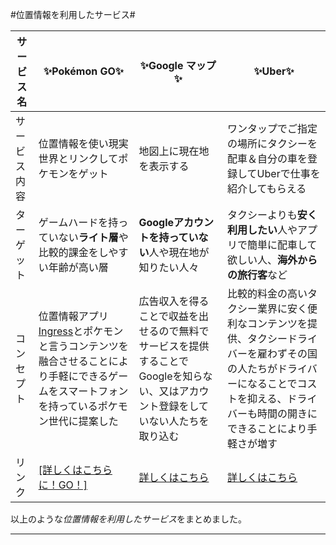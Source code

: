 #位置情報を利用したサービス#

サービス名|:sparkles:**Pokémon GO**:sparkles: |:sparkles:**Google マップ**:sparkles:|:sparkles:**Uber**:sparkles:|
-----------|------------ | -------------|-------------|
サービス内容|位置情報を使い現実世界とリンクしてポケモンをゲット|地図上に現在地を表示する|ワンタップでご指定の場所にタクシーを配車＆自分の車を登録してUberで仕事を紹介してもらえる|
ターゲット|ゲームハードを持っていない**ライト層**や比較的課金をしやすい年齢が高い層|**Googleアカウントを持っていない**人や現在地が知りたい人々|タクシーよりも**安く利用したい**人やアプリで簡単に配車して欲しい人、**海外からの旅行客**など|
コンセプト|位置情報アプリ[Ingress](https://www.ingress.com/intel)とポケモンと言うコンテンツを融合させることにより手軽にできるゲームをスマートフォンを持っているポケモン世代に提案した|広告収入を得ることで収益を出せるので無料でサービスを提供することでGoogleを知らない、又はアカウント登録をしていない人たちを取り込む|比較的料金の高いタクシー業界に安く便利なコンテンツを提供、タクシードライバーを雇わずその国の人たちがドライバーになることでコストを抑える、ドライバーも時間の開きにできることにより手軽さが増す|
リンク|[[詳しくはこちらに！GO！]](http://www.pokemongo.jp/)|[詳しくはこちら](https://www.google.co.jp/maps)|[詳しくはこちら](https://www.uber.com/ja-JP/)
以上のような*位置情報を利用したサービス*をまとめました。
___
